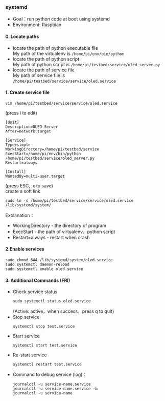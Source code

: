 ### systemd

+ Goal：run python code at boot using systemd
+ Environment: Raspbian

#### 0. Locate paths
   + locate the path of python executable file \
     My path of the virtualenv is `/home/pi/env/bin/python`
   + locate the path of python script\
     My path of python script  is `/home/pi/testbed/service/oled_server.py`
   + locate the path of service file\
     My path of service file is `/home/pi/testbed/service/service/oled.service`

#### 1. Create service file
```shell script
vim /home/pi/testbed/service/service/oled.service
```
   (press i to edit)
```
[Unit]
Description=OLED Server
After=network.target

[Service]
Type=simple
WorkingDirectory=/home/pi/testbed/service
ExecStart=/home/pi/env/bin/python /home/pi/testbed/service/oled_server.py
Restart=always

[Install]
WantedBy=multi-user.target
```
(press ESC, :x to save)\
create a soft link 
```
sudo ln -s /home/pi/testbed/service/service/oled.service /lib/systemd/system/
```

Explanation：
+ WorkingDirectory - the directory of program
+ ExecStart - the path of virtualenv，python script
+ Restart=always - restart when crash

#### 2.Enable services
```
sudo chmod 644 /lib/systemd/system/oled.service
sudo systemctl daemon-reload
sudo systemctl enable oled.service
```

#### 3. Additional Commands (FRI)
+ Check service status
  ```
  sudo systemctl status oled.service
  ```
   (Active: active，when success，press q to quit)
+ Stop service
  ```
  systemctl stop test.service
  ```
+ Start service
  ```
  systemctl start test.service
  ```
+ Re-start service
  ```
  systemctl restart test.service
  ```
+ Command to debug service (log)：
  ```
  journalctl -u service-name.service
  journalctl -u service-name.service -b
  journalctl -u service-name
  ```